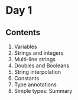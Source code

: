 # Day 1

## Contents
1. Variables
2. Strings and integers
3. Multi-line strings
4. Doubles and Booleans
5. String interpolation
6. Constants
7. Type annotations
8. Simple types: Summary
